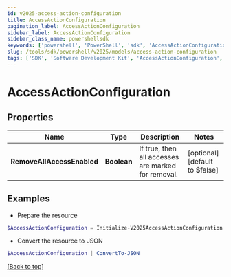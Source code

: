 ```yaml
---
id: v2025-access-action-configuration
title: AccessActionConfiguration
pagination_label: AccessActionConfiguration
sidebar_label: AccessActionConfiguration
sidebar_class_name: powershellsdk
keywords: ['powershell', 'PowerShell', 'sdk', 'AccessActionConfiguration', 'V2025AccessActionConfiguration'] 
slug: /tools/sdk/powershell/v2025/models/access-action-configuration
tags: ['SDK', 'Software Development Kit', 'AccessActionConfiguration', 'V2025AccessActionConfiguration']
---
```



# AccessActionConfiguration

## Properties

Name | Type | Description | Notes
------------ | ------------- | ------------- | -------------
**RemoveAllAccessEnabled** | **Boolean** | If true, then all accesses are marked for removal. | [optional] [default to $false]

## Examples

- Prepare the resource
```powershell
$AccessActionConfiguration = Initialize-V2025AccessActionConfiguration  -RemoveAllAccessEnabled true
```

- Convert the resource to JSON
```powershell
$AccessActionConfiguration | ConvertTo-JSON
```


[[Back to top]](#) 


